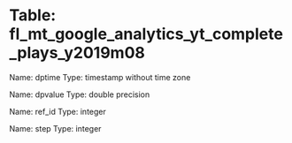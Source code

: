 Table: fl_mt_google_analytics_yt_complete_plays_y2019m08
========================================================

Name: dptime
Type: timestamp without time zone

Name: dpvalue
Type: double precision

Name: ref_id
Type: integer

Name: step
Type: integer

